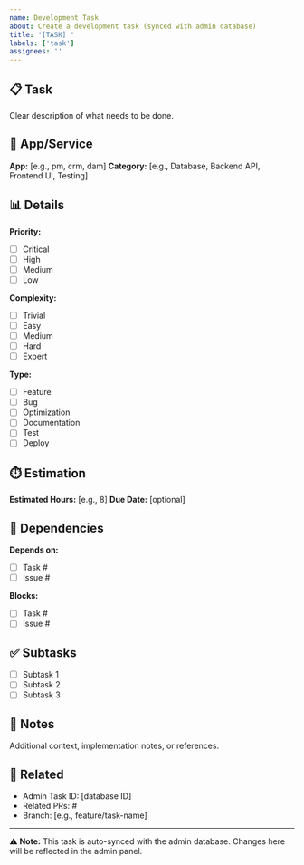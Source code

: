 ```yaml
---
name: Development Task
about: Create a development task (synced with admin database)
title: '[TASK] '
labels: ['task']
assignees: ''
---
```


## 📋 Task

Clear description of what needs to be done.

## 🎯 App/Service

**App:** [e.g., pm, crm, dam]
**Category:** [e.g., Database, Backend API, Frontend UI, Testing]

## 📊 Details

**Priority:**
- [ ] Critical
- [ ] High
- [ ] Medium
- [ ] Low

**Complexity:**
- [ ] Trivial
- [ ] Easy
- [ ] Medium
- [ ] Hard
- [ ] Expert

**Type:**
- [ ] Feature
- [ ] Bug
- [ ] Optimization
- [ ] Documentation
- [ ] Test
- [ ] Deploy

## ⏱️ Estimation

**Estimated Hours:** [e.g., 8]
**Due Date:** [optional]

## 🔗 Dependencies

**Depends on:**
- [ ] Task #
- [ ] Issue #

**Blocks:**
- [ ] Task #
- [ ] Issue #

## ✅ Subtasks

- [ ] Subtask 1
- [ ] Subtask 2
- [ ] Subtask 3

## 📝 Notes

Additional context, implementation notes, or references.

## 🔗 Related

- Admin Task ID: [database ID]
- Related PRs: #
- Branch: [e.g., feature/task-name]

---

**⚠️ Note:** This task is auto-synced with the admin database. Changes here will be reflected in the admin panel.
